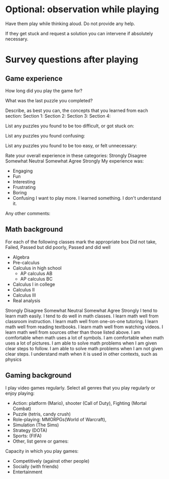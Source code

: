 

# Optional: observation while playing

Have them play while thinking aloud. Do not provide any help.

If they get stuck and request a solution you can intervene if absolutely necessary.

# Survey questions after playing

## Game experience 
How long did you play the game for?

What was the last puzzle you completed?

Describe, as best you can, the concepts that you learned from each section:
Section 1:
Section 2:
Section 3:
Section 4:

List any puzzles you found to be too difficult, or got stuck on:

List any puzzles you found confusing:

List any puzzles you found to be too easy, or felt unnecessary:

Rate your overall experience in these categories:
Strongly Disagree Somewhat Neutral Somewhat Agree Strongly
My experience was:
- Engaging
- Fun
- Interesting
- Frustrating
- Boring
- Confusing
I want to play more.
I learned something.
I don't understand it.

Any other comments:


## Math background
For each of the following classes mark the appropriate box
Did not take, Failed, Passed but did poorly, Passed and did well
- Algebra
- Pre-calculus
- Calculus in high school
  - AP calculus AB
  - AP calculus BC 
- Calculus I in college
- Calculus II
- Calculus III
- Real analysis

Strongly Disagree Somewhat Neutral Somewhat Agree Strongly
I tend to learn math easily.
I tend to do well in math classes.
I learn math well from classroom instruction.
I learn math well from one-on-one tutoring.
I learn math well from reading textbooks.
I learn math well from watching videos.
I learn math well from sources other than those listed above.
I am comfortable when math uses a lot of symbols.
I am comfortable when math uses a lot of pictures.
I am able to solve math problems when I am given clear steps to follow.
I am able to solve math problems when I am not given clear steps.
I understand math when it is used in other contexts, such as physics

## Gaming background

I play video games regularly.
Select all genres that you play regularly or enjoy playing:
- Action: platform (Mario), shooter (Call of Duty), Fighting (Mortal Combat)
- Puzzle (tetris, candy crush)
- Role-playing: MMORPGs(World of Warcraft), 
- Simulation (The Sims)
- Strategy (DOTA)
- Sports: (FIFA)
- Other, list genre or games:

Capacity in which you play games:
- Competitively (against other people)
- Socially (with friends)
- Entertainment
